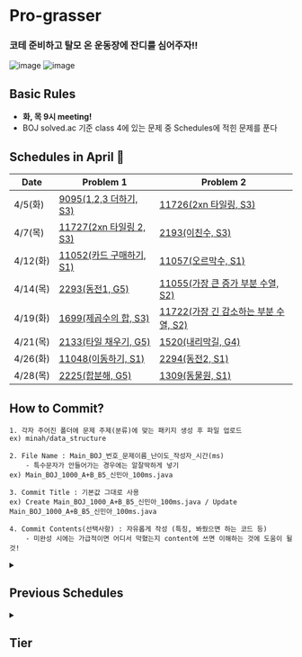 # Pro-grasser
### 코테 준비하고 탈모 온 운동장에 잔디를 심어주자!!<br>
![image](https://user-images.githubusercontent.com/33835900/152555539-3aa1009d-1a3a-4e70-9950-0f76ca88afcc.png) ![image](https://user-images.githubusercontent.com/33835900/152556558-e8e62e94-93bc-445b-b1b0-a6e4f0371829.png)


## Basic Rules
- **화, 목 9시 meeting!**
- BOJ solved.ac 기준 class 4에 있는 문제 중 Schedules에 적힌 문제를 푼다

## Schedules in April 🌸  

|Date|Problem 1|Problem 2|
|----|--------|--------|
|4/5(화)|[9095(1,2,3 더하기, S3)](https://www.acmicpc.net/problem/9095)|[11726(2xn 타일링, S3)](https://www.acmicpc.net/problem/11726)|
|4/7(목)|[11727(2xn 타일링 2, S3)](https://www.acmicpc.net/problem/11727)|[2193(이친수, S3)](https://www.acmicpc.net/problem/2193)|
|4/12(화)|[11052(카드 구매하기, S1)](https://www.acmicpc.net/problem/11052)|[11057(오르막수, S1)](https://www.acmicpc.net/problem/11057)|
|4/14(목)|[2293(동전1, G5)](https://www.acmicpc.net/problem/2293)|[11055(가장 큰 증가 부분 수열, S2)](https://www.acmicpc.net/problem/11055)|
|4/19(화)|[1699(제곱수의 합, S3)](https://www.acmicpc.net/problem/1699)|[11722(가장 긴 감소하는 부분 수열, S2)](https://www.acmicpc.net/problem/11722)|
|4/21(목)|[2133(타일 채우기, G5)](https://www.acmicpc.net/problem/2133)|[1520(내리막길, G4)](https://www.acmicpc.net/problem/1520)|
|4/26(화)|[11048(이동하기, S1)](https://www.acmicpc.net/problem/11048)|[2294(동전2, S1)](https://www.acmicpc.net/problem/2294)|
|4/28(목)|[2225(합분해, G5)](https://www.acmicpc.net/problem/2225)|[1309(동물원, S1)](https://www.acmicpc.net/problem/1309)|

## How to Commit?
```
1. 각자 주어진 폴더에 문제 주제(분류)에 맞는 패키지 생성 후 파일 업로드
ex) minah/data_structure

2. File Name : Main_BOJ_번호_문제이름_난이도_작성자_시간(ms)
    - 특수문자가 안들어가는 경우에는 알잘딱하게 넣기
ex) Main_BOJ_1000_A+B_B5_신민아_100ms.java

3. Commit Title : 기본값 그대로 사용
ex) Create Main_BOJ_1000_A+B_B5_신민아_100ms.java / Update Main_BOJ_1000_A+B_B5_신민아_100ms.java

4. Commit Contents(선택사항) : 자유롭게 작성 (특징, 봐줬으면 하는 코드 등)
    - 미완성 시에는 가급적이면 어디서 막혔는지 content에 쓰면 이해하는 것에 도움이 될 것!
```

<details>
<summary><h2> Previous Schedules</summary>
    
<details>
<summary> March 🍏</summary>  
    
|Date|Problem 1|Problem 2| Problem 3|
|----|--------|--------|---------|
|3/3(목)|~~[1043(거짓말, G4)](https://www.acmicpc.net/problem/1043)~~|~~[1167(트리의지름, G3)](https://www.acmicpc.net/problem/1167)~~|~~[1238(파티, G3)](https://www.acmicpc.net/problem/1238)~~|
|3/8(화)|~~[1504(특정한최단경로, G4)](https://www.acmicpc.net/problem/1504)~~|~~[1865(웜홀, G3)](https://www.acmicpc.net/problem/1865)~~|~~[1916(최소비용구하기, G5)](https://www.acmicpc.net/problem/1916)~~|
|3/10(목)|~~[1918(후위 표기식, G3)](https://www.acmicpc.net/problem/1918)~~|~~[1967(트리의 지름, G4)](https://www.acmicpc.net/problem/1967)~~|~~[1991(트리순회, S1)](https://www.acmicpc.net/problem/1991)~~|
|3/15(화)|~~[2096(내려가기, G4)](https://www.acmicpc.net/problem/2096)~~|[2206(벽부수고이동하기, G4)](https://www.acmicpc.net/problem/2206)|~~[2263(트리의순회, G2)](https://www.acmicpc.net/problem/2263)~~|
|3/17(목)|[2638(치즈, G4)](https://www.acmicpc.net/problem/2638)|~~[5639(이진검색트리, G5)](https://www.acmicpc.net/problem/5639)~~|~~[9465(스티커, S1)](https://www.acmicpc.net/problem/9465)~~|
|3/22(화)|~~[9935(문자열 폭발, G4)](https://www.acmicpc.net/problem/9935)~~|[11404(플로이드, G4)](https://www.acmicpc.net/problem/11404)|~~[11660(구간합구하기5, S1)](https://www.acmicpc.net/problem/11660)~~|
|3/24(목)|~~[11779(최소비용구하기2, G3)](https://www.acmicpc.net/problem/11779)~~|~~[12851(숨바꼭질2, G5)](https://www.acmicpc.net/problem/12851)~~|[13172(Σ, G5)](https://www.acmicpc.net/problem/13172)|
|3/29(화)|~~[13549(숨바꼭질3, G5)](https://www.acmicpc.net/problem/13549)~~|[14502(연구소, G5)](https://www.acmicpc.net/problem/14502)|[14938(서강그라운드, G4)](https://www.acmicpc.net/problem/14938)|
|3/31(목)|[15686(치킨배달, G5)](https://www.acmicpc.net/problem/15686)|[17070(파이프옮기기1, G5)](https://www.acmicpc.net/problem/17070)|[17144(미세먼지안녕!, G4)](https://www.acmicpc.net/problem/17144)|
* 못 푼 사람들이 많은 문제만 취소선이 없음(개인별로 상이할 수 있으니 체크 필요)
</details>
    
<details>
<summary> February ❄️ </summary>
    
```
- 2022/02/08(Tues) : 구현, 문자열 - 6550번(부분 문자열), 14503번(로봇청소기), 18111(마인크래프트)
- 2022/02/10(Thur) : 자료구조(Stack, Queue) - 1158번(요세푸스 문제), 1874번(스택 수열), 1406(에디터)

- 2022/02/15(Tues) : LinkedList, Tree - 11725(트리의 부모 찾기) , 15903(카드 합체 놀이), 5567(결혼식)
- 2022/02/17(Thur) : 완전탐색 - 6603(로또), 14501(퇴사), 9663(N-Queen)

- 2022/02/22(Tues) : 탐욕알고리즘, 분할정복 - 2448(별 찍기-11), 2437(저울), 1946(신입 사원)
- 2022/02/24(Thur) : 백트래킹, 그래프 - 1759(암호 만들기), 18352(특정 거리의 도시 찾기), 5014(스타트링크)
```
</details>
    
</details>
    
<details>
<summary><h2>Tier</summary>
    <a href="https://solved.ac/minah741"><img src="http://mazassumnida.wtf/api/v2/generate_badge?boj=minah741" width=300px/></a>
    <a href="https://solved.ac/thwjd793"><img src="http://mazassumnida.wtf/api/v2/generate_badge?boj=thwjd793" width=300px/></a>
    <a href="https://solved.ac/sdyoon94"><img src="http://mazassumnida.wtf/api/v2/generate_badge?boj=sdyoon94" width=300px/></a>
    <a href="https://solved.ac/tjsals13"><img src="http://mazassumnida.wtf/api/v2/generate_badge?boj=tjsals13" width=300px/></a>
    <a href="https://solved.ac/seungyeon38"><img src="http://mazassumnida.wtf/api/v2/generate_badge?boj=seungyeon38" width=300px/></a>
    <a href="https://solved.ac/dlwotns1112"><img src="http://mazassumnida.wtf/api/v2/generate_badge?boj=dlwotns1112" width=300px/></a>
</details>
